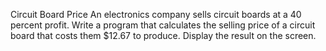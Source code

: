 Circuit Board Price An electronics company sells circuit boards at a 40 percent profit. Write a program that calculates the selling price of a circuit board that costs them $12.67 to produce. Display the result on the screen.
